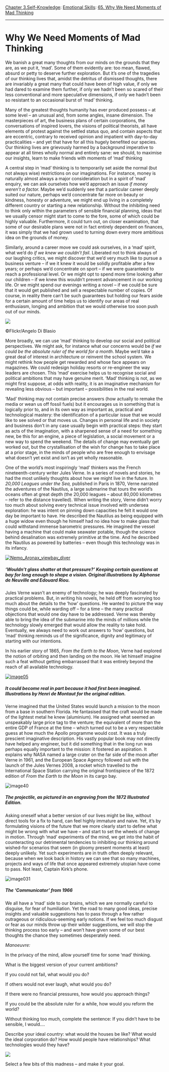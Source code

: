 [Chapter 3.Self-Knowledge](https://www.theschooloflife.com/thebookoflife/category/self-knowledge/): [Emotional Skills](https://www.theschooloflife.com/thebookoflife/category/self-knowledge/emotional-skills/): [65. Why We Need Moments of Mad Thinking](https://www.theschooloflife.com/thebookoflife/why-we-need-moments-of-mad-thinking/)

* * *

# Why We Need Moments of Mad Thinking

We banish a great many thoughts from our minds on the grounds that they are, as we put it, ‘mad’. Some of them evidently are: too mean, flawed, absurd or petty to deserve further exploration. But it’s one of the tragedies of our thinking lives that, amidst the detritus of dismissed thoughts, there are invariably a great many that could have been of high value, if only we had dared to examine them further, if only we hadn’t been so scared of their less conventional and more speculative dimensions, if only we hadn’t been so resistant to an occasional burst of ‘mad’ thinking.

Many of the greatest thoughts humanity has ever produced possess – at some level – an unusual and, from some angles, insane dimension. The masterpieces of art, the business plans of certain corporations, the conversations of inspired lovers, the visions of political theorists, all have elements of protest against the settled status quo, and contain aspects that are eccentric, contrary to received opinion and impatient with day-to-day practicalities – and yet that have for all this hugely benefited our species. Our thinking lives are grievously harmed by a background imperative to appear at all times wholly normal and entirely sane: we should, to maximise our insights, learn to make friends with moments of ‘mad’ thinking

A central step in ‘mad’ thinking is to temporarily set aside the normal (but not always wise) restrictions on our imaginations. For instance, money is naturally almost always a major consideration but in a spirit of ‘mad’ enquiry, we can ask ourselves how we’d approach an issue _if money weren’t a factor._ Maybe we’d suddenly see that a particular career deeply suited our nature, perhaps we’d concentrate far more on beauty or kindness, honesty or adventure, we might end up living in a completely different country or starting a new relationship. Without the inhibiting need to think only within the parameters of sensible financial planning, ideas that we usually censor might start to come to the fore, some of which could be highly valuable. Furthermore, it could turn out, on closer examination, that some of our desirable plans were not in fact entirely dependent on finances, it was simply that we had grown used to turning down every more ambitious idea on the grounds of money.

Similarly, around a career move we could ask ourselves, in a ‘mad’ spirit, what we’d do _if we knew we couldn’t fail_. Liberated not to think always of our laughing critics, we might discover that we’d very much like to pursue a business venture – if we it knew it would be solidly profitable after a few years; or perhaps we’d concentrate on sport – if we were guaranteed to reach a professional level. Or we might opt to spend more time looking after our children – if we knew this wouldn’t prevent advancement in our working life. Or we might spend our evenings writing a novel – if we could be sure that it would get published and sell a respectable number of copies. Of course, in reality there can’t be such guarantees but holding our fears aside for a certain amount of time helps us to identify our areas of real enthusiasm, longing and ambition that we would otherwise too soon push out of our minds.

 ![](https://www.theschooloflife.com/thebookoflife/wp-content/uploads/2018/11/24634856122_69f2e07e0f_z.jpg)

©Flickr/Angelo Di Blasio

More broadly, we can use ‘mad’ thinking to develop our social and political perspectives. We might ask, for instance what our concerns would be _if we could be the absolute ruler of the world for a month_. Maybe we’d take a great deal of interest in architecture or reinvent the school system. We might rethink how people get rewarded and whose face appears on magazines. We could redesign holiday resorts or re-engineer the way leaders are chosen. This ‘mad’ exercise helps us to recognise social and political ambitions that may have genuine merit. ‘Mad’ thinking is not, as we might first suppose, at odds with reality, it is an imaginative mechanism for revealing less obvious – but important – possibilities in the real world.

‘Mad’ thinking may not contain precise answers (how actually to remake the media or wean us off fossil fuels) but it encourages us in something that is logically prior to, and in its own way as important as, practical and technological mastery: the identification of a particular issue that we would like to see solved or that moves us. Changes in personal life and in society and business don’t in any case usually begin with practical steps: they start as acts of the imagination, with a sharpened sense of a need for something new, be this for an engine, a piece of legislation, a social movement or a new way to spend the weekend. The details of change may eventually get worked out, but the crystallisation of the wish for change has to take place at a prior stage, in the minds of people who are free enough to envisage what doesn’t yet exist and isn’t as yet wholly reasonable.

One of the world’s most inspiringly ‘mad’ thinkers was the French nineteenth-century writer Jules Verne. In a series of novels and stories, he had the most unlikely thoughts about how we might live in the future. In _20,000 Leagues under the Sea,_ published in Paris in 1870, Verne narrated the adventures of the Nautilus, a large submarine that tours the world’s oceans often at great depth (the 20,000 leagues – about 80,000 kilometres – refer to the distance travelled). When writing the story, Verne didn’t worry too much about solving every technical issue involved with undersea exploration: he was intent on pinning down capacities he felt it would one day be important to have. He described the Nautilus as being equipped with a huge widow even though he himself had no idea how to make glass that could withstand immense barometric pressures. He imagined the vessel having a machine that could make seawater potable, though the science behind desalination was extremely primitive at the time. And he described the Nautilus as powered by batteries – even though this technology was in its infancy.

[![Nemo_Aronax_viewbay_diver](https://www.theschooloflife.com/thebookoflife/wp-content/uploads/2015/05/Nemo_Aronax_viewbay_diver.jpg)](http://www.thebookoflife.org/wp-content/uploads/2015/05/Nemo_Aronax_viewbay_diver.jpg)

##### ‘Wouldn’t glass shatter at that pressure?’ Keeping certain questions at bay for long enough to shape a vision. Original illustrations by Alphonse de Neuville and Edouard Riou.

Jules Verne wasn’t an enemy of technology; he was deeply fascinated by practical problems. But, in writing his novels, he held off from worrying too much about the details to the ‘how’ questions. He wanted to picture the way things could be, while warding off – for a time – the many practical objections that would one day have to be addressed. Verne was thereby able to bring the idea of the submarine into the minds of millions while the technology slowly emerged that would allow the reality to take hold. Eventually, we always need to work out answers to ‘how’ questions, but ‘mad’ thinking reminds us of the significance, dignity and legitimacy of starting with our intentions.

In his earlier story of 1865, _From the Earth to the Moon_, Verne had explored the notion of orbiting and then landing on the moon. He let himself imagine such a feat without getting embarrassed that it was entirely beyond the reach of all available technology.

[![image05](https://www.theschooloflife.com/thebookoflife/wp-content/uploads/2015/05/image05.png)](http://www.thebookoflife.org/wp-content/uploads/2015/05/image05.png)

##### It could become real in part because it had first been imagined. Illustrations by Henri de Montaut for the original edition.

Verne imagined that the United States would launch a mission to the moon from a base in southern Florida. He fantasised that the craft would be made of the lightest metal he knew (aluminium). He assigned what seemed an unspeakably large price tag to the venture; the equivalent of more than the entire GDP of France at the time – which turned out to be a very respectable guess at how much the Apollo programme would cost. It was a truly prescient imaginative description. His vastly popular book may not directly have helped any engineer, but it did something that in the long run was perhaps equally important to the mission: it fostered an aspiration. It explains why NASA named a large crater on the far side of the moon after Verne in 1961, and the European Space Agency followed suit with the launch of the Jules Vernes 2008, a rocket which travelled to the International Space Station carrying the original frontispiece of the 1872 edition of _From the Earth to the Moon_ in its cargo bay.

![image40](https://www.theschooloflife.com/thebookoflife/wp-content/uploads/2015/05/image40.jpg)

##### The projectile, as pictured in an engraving from the 1872 Illustrated Edition.

Asking oneself what a better version of our lives might be like, without direct tools for a fix to hand, can feel highly immature and naive. Yet, it’s by formulating visions of the future that we more clearly start to define what might be wrong with what we have – and start to set the wheels of change in motion. Through ‘mad’ experiments of the mind, we get into the habit of counteracting our detrimental tendencies to inhibiting our thinking around wished-for scenarios that seem (in gloomy present moments at least) deeply unlikely. Yet such experiments are in truth often deeply relevant, because when we look back in history we can see that so many machines, projects and ways of life that once appeared extremely utopian have come to pass. Not least, Captain Kirk’s phone.

![image031](https://www.theschooloflife.com/thebookoflife/wp-content/uploads/2015/05/image0311.jpg)

##### The ‘Communicator’ from 1966

We all have a ‘mad’ side to our brains, which we are normally careful to disguise, for fear of humiliation. Yet the road to many good ideas, precise insights and valuable suggestions has to pass through a few rather outrageous or ridiculous-seeming early notions. If we feel too much disgust or fear as our minds throw up their wilder suggestions, we will stop the thinking process too early – and won’t have given some of our best thoughts the chance they sometimes desperately need.

_Manoeuvre:_

In the privacy of the mind, allow yourself time for some ‘mad’ thinking.

What is the biggest version of your current ambitions?

If you could not fail, what would you do?

If others would not ever laugh, what would you do?

If there were no financial pressures, how would you approach things?

If you could be the absolute ruler for a while, how would you reform the world?

Without thinking too much, complete the sentence: If you didn’t have to be sensible, I would….

Describe your ideal country: what would the houses be like? What would the ideal corporation do? How would people have relationships? What technologies would they have?

![](https://www.theschooloflife.com/thebookoflife/wp-content/uploads/2018/11/Newton_memorial_boullee.jpg)

Select a few bits of this madness – and make it your goal.

